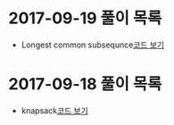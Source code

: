 # 2017-09-19 풀이 목록
* Longest common subsequnce[코드 보기](lcs/Main.java)
# 2017-09-18 풀이 목록
* knapsack[코드 보기](knapsack/Main.java)